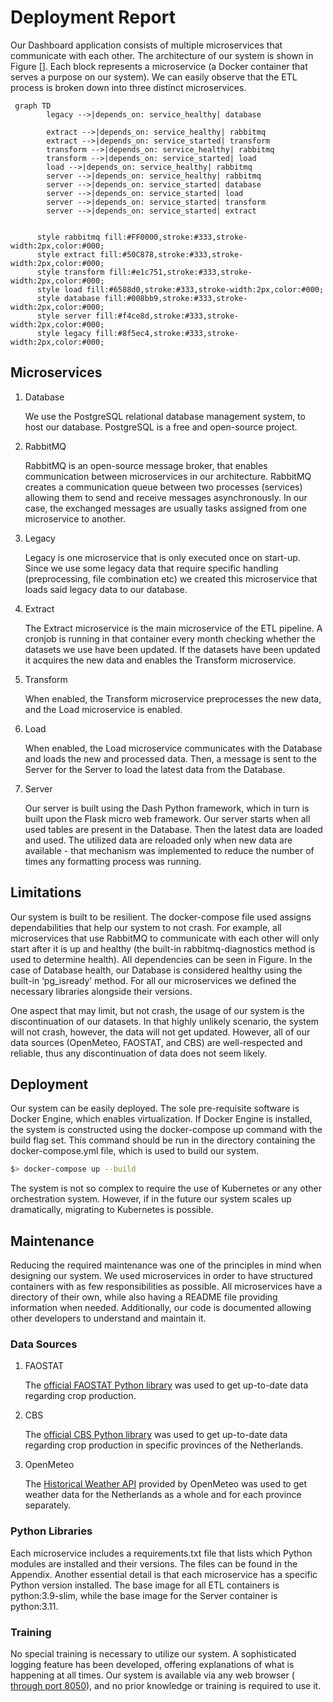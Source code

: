 # Deployment Report

Our Dashboard application consists of multiple microservices that communicate with each other. The architecture of our system is shown in Figure []. Each block represents a microservice (a Docker container that serves a purpose on our system). We can easily observe that the ETL process is broken down into three distinct microservices.

```mermaid
 graph TD
        legacy -->|depends_on: service_healthy| database
      
        extract -->|depends_on: service_healthy| rabbitmq
        extract -->|depends_on: service_started| transform
        transform -->|depends_on: service_healthy| rabbitmq
        transform -->|depends_on: service_started| load
        load -->|depends_on: service_healthy| rabbitmq
        server -->|depends_on: service_healthy| rabbitmq
        server -->|depends_on: service_started| database
        server -->|depends_on: service_started| load
        server -->|depends_on: service_started| transform
        server -->|depends_on: service_started| extract


      style rabbitmq fill:#FF0000,stroke:#333,stroke-width:2px,color:#000;
      style extract fill:#50C878,stroke:#333,stroke-width:2px,color:#000;
      style transform fill:#e1c751,stroke:#333,stroke-width:2px,color:#000;
      style load fill:#6588d0,stroke:#333,stroke-width:2px,color:#000;
      style database fill:#008bb9,stroke:#333,stroke-width:2px,color:#000;
      style server fill:#f4ce8d,stroke:#333,stroke-width:2px,color:#000;
      style legacy fill:#8f5ec4,stroke:#333,stroke-width:2px,color:#000;
```

## Microservices

1. Database
    
    We use the PostgreSQL relational database management system, to host our database. PostgreSQL is a free and open-source project.
    
2. RabbitMQ
    
    RabbitMQ is an open-source message broker, that enables communication between microservices in our architecture. RabbitMQ creates a communication queue between two processes (services) allowing them to send and receive messages asynchronously. In our case, the exchanged messages are usually tasks assigned from one microservice to another.
    
3. Legacy
    
    Legacy is one microservice that is only executed once on start-up. Since we use some legacy data that require specific handling (preprocessing, file combination etc) we created this microservice that loads said legacy data to our database.
    
4. Extract
    
    The Extract microservice is the main microservice of the ETL pipeline. A cronjob is running in that container every month checking whether the datasets we use have been updated. If the datasets have been updated it acquires the new data and enables the Transform microservice.
    
5. Transform
    
    When enabled, the Transform microservice preprocesses the new data, and the Load microservice is enabled.
    
6. Load
    
    When enabled, the Load microservice communicates with the Database and loads the new and processed data. Then, a message is sent to the Server for the Server to load the latest data from the Database.
    
7. Server
    
    Our server is built using the Dash Python framework, which in turn is built upon the Flask micro web framework. Our server starts when all used tables are present in the Database. Then the latest data are loaded and used. The utilized data are reloaded only when new data are available - that mechanism was implemented to reduce the number of times any formatting process was running. 
    

## Limitations

Our system is built to be resilient. The docker-compose file used assigns dependabilities that help our system to not crash. For example, all microservices that use RabbitMQ to communicate with each other will only start after it is up and healthy (the built-in rabbitmq-diagnostics method is used to determine health). All dependencies can be seen in Figure. In the case of Database health, our Database is considered healthy using the built-in ‘pg_isready’ method. For all our microservices we defined the necessary libraries alongside their versions.

One aspect that may limit, but not crash, the usage of our system is the discontinuation of our datasets. In that highly unlikely scenario, the system will not crash, however, the data will not get updated. However, all of our data sources (OpenMeteo, FAOSTAT, and CBS) are well-respected and reliable, thus any discontinuation of data does not seem likely. 

## Deployment

Our system can be easily deployed. The sole pre-requisite software is Docker Engine, which enables virtualization. If Docker Engine is installed, the system is constructed using the docker-compose up command with the build flag set. This command should be run in the directory containing the docker-compose.yml file, which is used to build our system.

```bash
$> docker-compose up --build
```

 The system is not so complex to require the use of Kubernetes or any other orchestration system. However, if in the future our system scales up dramatically, migrating to Kubernetes is possible.

## Maintenance

Reducing the required maintenance was one of the principles in mind when designing our system. We used microservices in order to have structured containers with as few responsibilities as possible. All microservices have a directory of their own, while also having a README file providing information when needed. Additionally, our code is documented allowing other developers to understand and maintain it.

### Data Sources

1. FAOSTAT
    
    The <a href=”https://pypi.org/project/faostat/”> official FAOSTAT Python library</a> was used to get up-to-date data regarding crop production.
    
2. CBS
    
    The <a href=”https://pypi.org/project/cbsodata/”> official CBS Python library</a> was used to get up-to-date data regarding crop production in specific provinces of the Netherlands.
    
3. OpenMeteo
    
    The <a href=”https://open-meteo.com/en/docs/historical-weather-api”> Historical Weather API</a> provided by OpenMeteo was used to get weather data for the Netherlands as a whole and for each province separately. 
    

### Python Libraries

Each microservice includes a requirements.txt file that lists which Python modules are installed and their versions. The files can be found in the Appendix. Another essential detail is that each microservice has a specific Python version installed. The base image for all ETL containers is python:3.9-slim, while the base image for the Server container is python:3.11.

### Training

No special training is necessary to utilize our system. A sophisticated logging feature has been developed, offering explanations of what is happening at all times. Our system is available via any web browser (<a href=”http://localhost:8050”> through port 8050</a>), and no prior knowledge or training is required to use it.